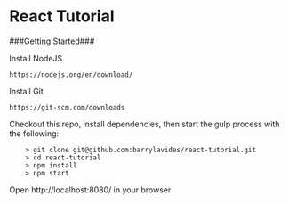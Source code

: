 # React Tutorial


###Getting Started###

Install NodeJS
```
https://nodejs.org/en/download/
```

Install Git
```
https://git-scm.com/downloads
```

Checkout this repo, install dependencies, then start the gulp process with the following:

```
	> git clone git@github.com:barrylavides/react-tutorial.git
	> cd react-tutorial
	> npm install
	> npm start
```
Open http://localhost:8080/ in your browser
